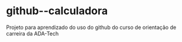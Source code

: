 # github--calculadora
Projeto para aprendizado do uso do github do curso de orientação de carreira
da ADA-Tech
